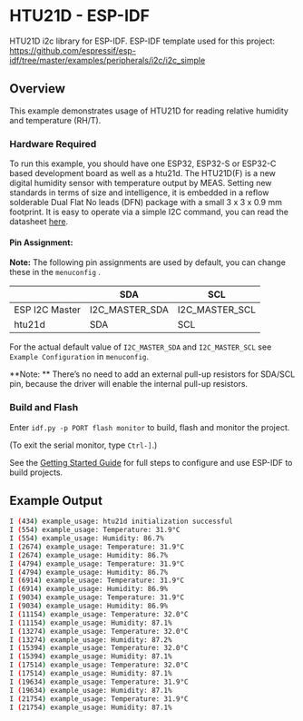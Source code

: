 # HTU21D - ESP-IDF

HTU21D i2c library for ESP-IDF.
ESP-IDF template used for this project: https://github.com/espressif/esp-idf/tree/master/examples/peripherals/i2c/i2c_simple

## Overview

This example demonstrates usage of HTU21D for reading relative humidity and temperature (RH/T).

### Hardware Required

To run this example, you should have one ESP32, ESP32-S or ESP32-C based development board as well as a htu21d. The HTU21D(F) is a new digital humidity sensor with temperature output by MEAS. Setting new standards in terms of size and intelligence, it is embedded in a reflow solderable Dual Flat No leads (DFN) package with a small 3 x 3 x 0.9 mm footprint. It is easy to operate via a simple I2C command, you can read the datasheet [here](https://cdn-shop.adafruit.com/datasheets/1899_HTU21D.pdf).

#### Pin Assignment:

**Note:** The following pin assignments are used by default, you can change these in the `menuconfig` .

|                  | SDA             | SCL           |
| ---------------- | -------------- | -------------- |
| ESP I2C Master   | I2C_MASTER_SDA | I2C_MASTER_SCL |
| htu21d       | SDA            | SCL            |


For the actual default value of `I2C_MASTER_SDA` and `I2C_MASTER_SCL` see `Example Configuration` in `menuconfig`.

**Note: ** There’s no need to add an external pull-up resistors for SDA/SCL pin, because the driver will enable the internal pull-up resistors.

### Build and Flash

Enter `idf.py -p PORT flash monitor` to build, flash and monitor the project.

(To exit the serial monitor, type ``Ctrl-]``.)

See the [Getting Started Guide](https://docs.espressif.com/projects/esp-idf/en/latest/get-started/index.html) for full steps to configure and use ESP-IDF to build projects.

## Example Output

```bash
I (434) example_usage: htu21d initialization successful
I (554) example_usage: Temperature: 31.9°C
I (554) example_usage: Humidity: 86.7%
I (2674) example_usage: Temperature: 31.9°C
I (2674) example_usage: Humidity: 86.7%
I (4794) example_usage: Temperature: 31.9°C
I (4794) example_usage: Humidity: 86.7%
I (6914) example_usage: Temperature: 31.9°C
I (6914) example_usage: Humidity: 86.9%
I (9034) example_usage: Temperature: 31.9°C
I (9034) example_usage: Humidity: 86.9%
I (11154) example_usage: Temperature: 32.0°C
I (11154) example_usage: Humidity: 87.1%
I (13274) example_usage: Temperature: 32.0°C
I (13274) example_usage: Humidity: 87.2%
I (15394) example_usage: Temperature: 32.0°C
I (15394) example_usage: Humidity: 87.1%
I (17514) example_usage: Temperature: 32.0°C
I (17514) example_usage: Humidity: 87.1%
I (19634) example_usage: Temperature: 31.9°C
I (19634) example_usage: Humidity: 87.1%
I (21754) example_usage: Temperature: 31.9°C
I (21754) example_usage: Humidity: 87.1%
```